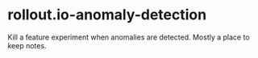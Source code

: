 # rollout.io-anomaly-detection
Kill a feature experiment when anomalies are detected. Mostly a place to keep notes. 
